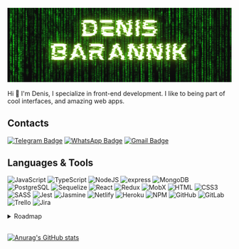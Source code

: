 ![iGorillaz GitHub Banner](https://github.com/iGorillaz/iGorillaz/blob/main/assets/Untitled.png)

Hi :wave: 
I'm Denis, I specialize in front-end development. I like to being part of cool interfaces, and amazing web apps.

## Contacts
[![Telegram Badge](https://img.shields.io/badge/-Telegram-101A02?style=for-the-badge&logo=telegram)](https://t.me/d3nis_barannik) [![WhatsApp Badge](https://img.shields.io/badge/-WhatsApp-101A02?style=for-the-badge&logo=whatsapp)](https://api.whatsapp.com/send?phone=79780797955) [![Gmail Badge](https://img.shields.io/badge/-Gmail-101A02?style=for-the-badge&logo=gmail)](mailto:barannik.denis.92@gmail.com)

## Languages & Tools
![JavaScript](https://img.shields.io/badge/-JavaScript-101A02?style=for-the-badge&logo=javascript) ![TypeScript](https://img.shields.io/badge/-typeScript-101A02?style=for-the-badge&logo=typescript) ![NodeJS](https://img.shields.io/badge/-Node.JS-101A02?style=for-the-badge&logo=node.js) ![express](https://img.shields.io/badge/-express-101A02?style=for-the-badge&logo=express) ![MongoDB](https://img.shields.io/badge/-mongodb-101A02?style=for-the-badge&logo=mongodb) ![PostgreSQL](https://img.shields.io/badge/-Postgresql-101A02?style=for-the-badge&logo=postgresql) ![Sequelize](https://img.shields.io/badge/-sequelize-101A02?style=for-the-badge&logo=sequelize) ![React](https://img.shields.io/badge/-React-101A02?style=for-the-badge&logo=react)           ![Redux](https://img.shields.io/badge/-Redux-101A02?style=for-the-badge&logo=redux&logoColor=D74DF3) ![MobX](https://img.shields.io/badge/-MobX-101A02?style=for-the-badge&logo=MobX) ![HTML](https://img.shields.io/badge/-html5-101A02?style=for-the-badge&logo=html5) ![CSS3](https://img.shields.io/badge/-CSS3-101A02?style=for-the-badge&logo=css3&logoColor=64A0E6) ![SASS](https://img.shields.io/badge/-sass-101A02?style=for-the-badge&logo=sass) ![Jest](https://img.shields.io/badge/-jest-101A02?style=for-the-badge&logo=jest&logoColor=FD7081) ![Jasmine](https://img.shields.io/badge/-jasmine-101A02?style=for-the-badge&logo=jasmine&logoColor=B66AAE) ![Netlify](https://img.shields.io/badge/-Netlify-101A02?style=for-the-badge&logo=netlify)  ![Heroku](https://img.shields.io/badge/-heroku-101A02?style=for-the-badge&logo=heroku&logoColor=B25AFF) ![NPM](https://img.shields.io/badge/-npm-101A02?style=for-the-badge&logo=npm) ![GitHub](https://img.shields.io/badge/-github-101A02?style=for-the-badge&logo=github) ![GitLab](https://img.shields.io/badge/-gitlab-101A02?style=for-the-badge&logo=gitLab) ![Trello](https://img.shields.io/badge/-trello-101A02?style=for-the-badge&logo=trello&logoColor=66A1E7)      ![Jira](https://img.shields.io/badge/-jira-101A02?style=for-the-badge&logo=jira&logoColor=2170CC)            


<details>
<summary>Roadmap</summary>
<br>

![Angular](https://img.shields.io/badge/-angular-101A02?style=for-the-badge&logo=angular&logoColor=FC0221) ![Vue](https://img.shields.io/badge/-Vue-101A02?style=for-the-badge&logo=Vue.JS) ![NgRx](https://img.shields.io/badge/-NgRx-101A02?style=for-the-badge&logo=reactivex&logoColor=990DB6) ![React Native](https://img.shields.io/badge/-ReactNative-101A02?style=for-the-badge&logo=react) ![Next.js](https://img.shields.io/badge/-Next.JS-101A02?style=for-the-badge&logo=next.js)

<br>

</details>

<br>

[![Anurag's GitHub stats](https://github-readme-stats.vercel.app/api?username=igorillaz&hide=issues&count_private=true&show_icons=true&theme=merko)](https://github.com/anuraghazra/github-readme-stats)